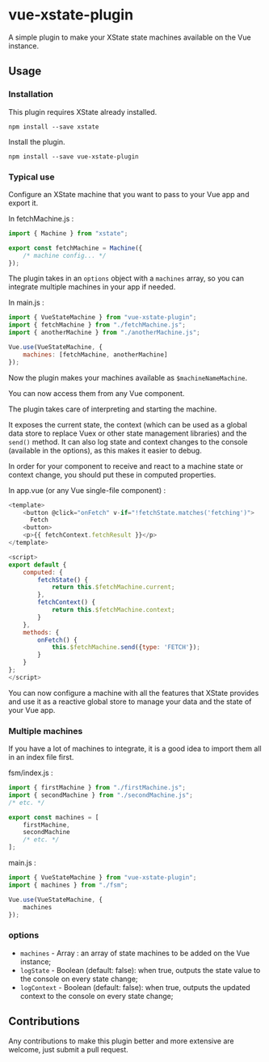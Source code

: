 # vue-xstate-plugin

A simple plugin to make your XState state machines available on the Vue instance.

## Usage

### Installation

This plugin requires XState already installed.

```
npm install --save xstate
```

Install the plugin.

```
npm install --save vue-xstate-plugin
```

### Typical use

Configure an XState machine that you want to pass to your Vue app and export it.

In fetchMachine.js :

```javascript
import { Machine } from "xstate";

export const fetchMachine = Machine({
	/* machine config... */
});
```

The plugin takes in an `options` object with a `machines` array, so you can integrate multiple machines in your app if needed.

In main.js :

```javascript
import { VueStateMachine } from "vue-xstate-plugin";
import { fetchMachine } from "./fetchMachine.js";
import { anotherMachine } from "./anotherMachine.js";

Vue.use(VueStateMachine, {
	machines: [fetchMachine, anotherMachine]
});
```

Now the plugin makes your machines available as `$machineNameMachine`.

You can now access them from any Vue component.

The plugin takes care of interpreting and starting the machine.

It exposes the current state, the context (which can be used as a global data store to replace Vuex or other state management libraries) and the `send()` method. It can also log state and context changes to the console (available in the options), as this makes it easier to debug.

In order for your component to receive and react to a machine state or context change, you should put these in computed properties.

In app.vue (or any Vue single-file component) :

```javascript
<template>
    <button @click="onFetch" v-if="!fetchState.matches('fetching')">
      Fetch
    <button>
    <p>{{ fetchContext.fetchResult }}</p>
</template>

<script>
export default {
    computed: {
        fetchState() {
            return this.$fetchMachine.current;
        },
        fetchContext() {
            return this.$fetchMachine.context;
        }
    },
    methods: {
        onFetch() {
            this.$fetchMachine.send({type: 'FETCH'});
        }
    }
};
</script>
```

You can now configure a machine with all the features that XState provides and use it as a reactive global store to manage your data and the state of your Vue app.

### Multiple machines

If you have a lot of machines to integrate, it is a good idea to import them all in an index file first.

fsm/index.js :

```javascript
import { firstMachine } from "./firstMachine.js";
import { secondMachine } from "./secondMachine.js";
/* etc. */

export const machines = [
	firstMachine,
	secondMachine
	/* etc. */
];
```

main.js :

```javascript
import { VueStateMachine } from "vue-xstate-plugin";
import { machines } from "./fsm";

Vue.use(VueStateMachine, {
	machines
});
```

### options

-   `machines` - Array : an array of state machines to be added on the Vue instance;
-   `logState` - Boolean (default: false): when true, outputs the state value to the console on every state change;
-   `logContext` - Boolean (default: false): when true, outputs the updated context to the console on every state change;

## Contributions

Any contributions to make this plugin better and more extensive are welcome, just submit a pull request.
